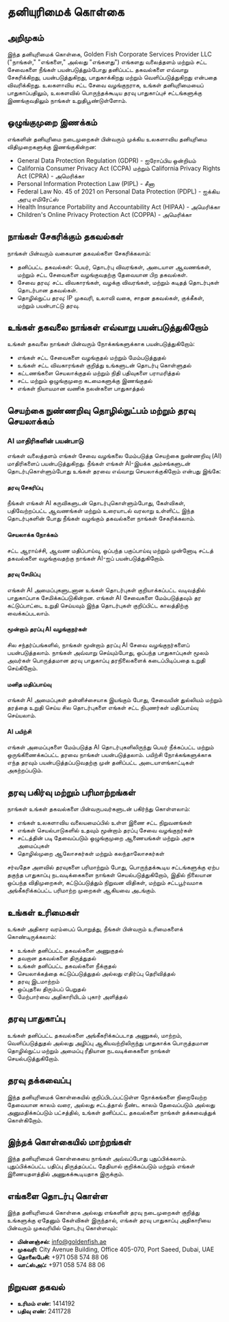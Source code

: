 # தனியுரிமைக் கொள்கை

## அறிமுகம்

இந்த தனியுரிமைக் கொள்கை, Golden Fish Corporate Services Provider LLC ("நாங்கள்," "எங்களை," அல்லது "எங்களது") எங்களது வலைத்தளம் மற்றும் சட்ட சேவைகளை நீங்கள் பயன்படுத்தும்போது தனிப்பட்ட தகவல்களை எவ்வாறு சேகரிக்கிறது, பயன்படுத்துகிறது, பாதுகாக்கிறது மற்றும் வெளிப்படுத்துகிறது என்பதை விவரிக்கிறது. உலகளாவிய சட்ட சேவை வழங்குநராக, உங்கள் தனியுரிமையைப் பாதுகாப்பதிலும், உலகளவில் பொருந்தக்கூடிய தரவு பாதுகாப்புச் சட்டங்களுக்கு இணங்குவதிலும் நாங்கள் உறுதிபூண்டுள்ளோம்.

## ஒழுங்குமுறை இணக்கம்

எங்களின் தனியுரிமை நடைமுறைகள் பின்வரும் முக்கிய உலகளாவிய தனியுரிமை விதிமுறைகளுக்கு இணங்குகின்றன:

- General Data Protection Regulation (GDPR) - ஐரோப்பிய ஒன்றியம்
- California Consumer Privacy Act (CCPA) மற்றும் California Privacy Rights Act (CPRA) - அமெரிக்கா
- Personal Information Protection Law (PIPL) - சீனா
- Federal Law No. 45 of 2021 on Personal Data Protection (PDPL) - ஐக்கிய அரபு எமிரேட்ஸ்
- Health Insurance Portability and Accountability Act (HIPAA) - அமெரிக்கா
- Children's Online Privacy Protection Act (COPPA) - அமெரிக்கா

## நாங்கள் சேகரிக்கும் தகவல்கள்

நாங்கள் பின்வரும் வகையான தகவல்களை சேகரிக்கலாம்:

- தனிப்பட்ட தகவல்கள்: பெயர், தொடர்பு விவரங்கள், அடையாள ஆவணங்கள், மற்றும் சட்ட சேவைகளை வழங்குவதற்கு தேவையான பிற தகவல்கள்.
- சேவை தரவு: சட்ட விவகாரங்கள், வழக்கு விவரங்கள், மற்றும் கடிதத் தொடர்புகள் தொடர்பான தகவல்கள்.
- தொழில்நுட்ப தரவு: IP முகவரி, உலாவி வகை, சாதன தகவல்கள், குக்கீகள், மற்றும் பயன்பாட்டு தரவு.

## உங்கள் தகவலை நாங்கள் எவ்வாறு பயன்படுத்துகிறோம்

உங்கள் தகவலை நாங்கள் பின்வரும் நோக்கங்களுக்காக பயன்படுத்துகிறோம்:

- எங்கள் சட்ட சேவைகளை வழங்குதல் மற்றும் மேம்படுத்துதல்
- உங்கள் சட்ட விவகாரங்கள் குறித்து உங்களுடன் தொடர்பு கொள்ளுதல்
- கட்டணங்களை செயலாக்குதல் மற்றும் நிதி பதிவுகளை பராமரித்தல்
- சட்ட மற்றும் ஒழுங்குமுறை கடமைகளுக்கு இணங்குதல்
- எங்கள் நியாயமான வணிக நலன்களை பாதுகாத்தல்

## செயற்கை நுண்ணறிவு தொழில்நுட்பம் மற்றும் தரவு செயலாக்கம்

### AI மாதிரிகளின் பயன்பாடு

எங்கள் வலைத்தளம் எங்கள் சேவை வழங்கலை மேம்படுத்த செயற்கை நுண்ணறிவு (AI) மாதிரிகளைப் பயன்படுத்துகிறது. நீங்கள் எங்கள் AI-இயக்க அம்சங்களுடன் தொடர்புகொள்ளும்போது உங்கள் தரவை எவ்வாறு செயலாக்குகிறோம் என்பது இங்கே:

#### தரவு சேகரிப்பு

நீங்கள் எங்கள் AI கருவிகளுடன் தொடர்புகொள்ளும்போது, கேள்விகள், பதிவேற்றப்பட்ட ஆவணங்கள் மற்றும் உரையாடல் வரலாறு உள்ளிட்ட இந்த தொடர்புகளின் போது நீங்கள் வழங்கும் தகவல்களை நாங்கள் சேகரிக்கலாம்.

#### செயலாக்க நோக்கம்

சட்ட ஆராய்ச்சி, ஆவண மதிப்பாய்வு, ஒப்பந்த பகுப்பாய்வு மற்றும் முன்னோடி சட்டத் தகவல்களை வழங்குவதற்கு நாங்கள் AI-ஐப் பயன்படுத்துகிறோம்.

#### தரவு சேமிப்பு

எங்கள் AI அமைப்புகளுடனான உங்கள் தொடர்புகள் குறியாக்கப்பட்ட வடிவத்தில் பாதுகாப்பாக சேமிக்கப்படுகின்றன. எங்கள் AI சேவைகளை மேம்படுத்தவும் தர கட்டுப்பாட்டை உறுதி செய்யவும் இந்த தொடர்புகள் குறிப்பிட்ட காலத்திற்கு வைக்கப்படலாம்.

#### மூன்றாம் தரப்பு AI வழங்குநர்கள்

சில சந்தர்ப்பங்களில், நாங்கள் மூன்றாம் தரப்பு AI சேவை வழங்குநர்களைப் பயன்படுத்தலாம். நாங்கள் அவ்வாறு செய்யும்போது, ஒப்பந்த பாதுகாப்புகள் மூலம் அவர்கள் பொருத்தமான தரவு பாதுகாப்பு தரநிலைகளைக் கடைப்பிடிப்பதை உறுதி செய்கிறோம்.

#### மனித மதிப்பாய்வு

எங்கள் AI அமைப்புகள் தன்னிச்சையாக இயங்கும் போது, சேவையின் துல்லியம் மற்றும் தரத்தை உறுதி செய்ய சில தொடர்புகளை எங்கள் சட்ட நிபுணர்கள் மதிப்பாய்வு செய்யலாம்.

#### AI பயிற்சி

எங்கள் அமைப்புகளை மேம்படுத்த AI தொடர்புகளிலிருந்து பெயர் நீக்கப்பட்ட மற்றும் ஒருங்கிணைக்கப்பட்ட தரவை நாங்கள் பயன்படுத்தலாம். பயிற்சி நோக்கங்களுக்காக எந்த தரவும் பயன்படுத்தப்படுவதற்கு முன் தனிப்பட்ட அடையாளங்காட்டிகள் அகற்றப்படும்.

## தரவு பகிர்வு மற்றும் பரிமாற்றங்கள்

நாங்கள் உங்கள் தகவல்களை பின்வருபவர்களுடன் பகிர்ந்து கொள்ளலாம்:

- எங்கள் உலகளாவிய வலையமைப்பில் உள்ள இணை சட்ட நிறுவனங்கள்
- எங்கள் செயல்பாடுகளில் உதவும் மூன்றாம் தரப்பு சேவை வழங்குநர்கள்
- சட்டத்தின் படி தேவைப்படும் ஒழுங்குமுறை ஆணையங்கள் மற்றும் அரசு அமைப்புகள்
- தொழில்முறை ஆலோசகர்கள் மற்றும் கலந்தாலோசகர்கள்

சர்வதேச அளவில் தரவுகளை பரிமாற்றும் போது, பொருந்தக்கூடிய சட்டங்களுக்கு ஏற்ப தகுந்த பாதுகாப்பு நடவடிக்கைகளை நாங்கள் செயல்படுத்துகிறோம், இதில் நிலையான ஒப்பந்த விதிமுறைகள், கட்டுப்படுத்தும் நிறுவன விதிகள், மற்றும் சட்டபூர்வமாக அங்கீகரிக்கப்பட்ட பரிமாற்ற முறைகள் ஆகியவை அடங்கும்.

## உங்கள் உரிமைகள்

உங்கள் அதிகார வரம்பைப் பொறுத்து, நீங்கள் பின்வரும் உரிமைகளைக் கொண்டிருக்கலாம்:

- உங்கள் தனிப்பட்ட தகவல்களை அணுகுதல்
- தவறான தகவல்களை திருத்துதல்
- உங்கள் தனிப்பட்ட தகவல்களை நீக்குதல்
- செயலாக்கத்தை கட்டுப்படுத்துதல் அல்லது எதிர்ப்பு தெரிவித்தல்
- தரவு இடமாற்றம்
- ஒப்புதலை திரும்பப் பெறுதல்
- மேற்பார்வை அதிகாரியிடம் புகார் அளித்தல்

## தரவு பாதுகாப்பு

உங்கள் தனிப்பட்ட தகவல்களை அங்கீகரிக்கப்படாத அணுகல், மாற்றம், வெளிப்படுத்துதல் அல்லது அழிப்பு ஆகியவற்றிலிருந்து பாதுகாக்க பொருத்தமான தொழில்நுட்ப மற்றும் அமைப்பு ரீதியான நடவடிக்கைகளை நாங்கள் செயல்படுத்துகிறோம்.

## தரவு தக்கவைப்பு

இந்த தனியுரிமைக் கொள்கையில் குறிப்பிடப்பட்டுள்ள நோக்கங்களை நிறைவேற்ற தேவையான காலம் வரை, அல்லது சட்டத்தால் நீண்ட காலம் தேவைப்படும் அல்லது அனுமதிக்கப்படும் பட்சத்தில், உங்கள் தனிப்பட்ட தகவல்களை நாங்கள் தக்கவைத்துக் கொள்கிறோம்.

## இந்தக் கொள்கையில் மாற்றங்கள்

இந்த தனியுரிமைக் கொள்கையை நாங்கள் அவ்வப்போது புதுப்பிக்கலாம். புதுப்பிக்கப்பட்ட பதிப்பு திருத்தப்பட்ட தேதியால் குறிக்கப்படும் மற்றும் எங்கள் இணையதளத்தில் அணுகக்கூடியதாக இருக்கும்.

## எங்களை தொடர்பு கொள்ள

இந்த தனியுரிமைக் கொள்கை அல்லது எங்களின் தரவு நடைமுறைகள் குறித்து உங்களுக்கு ஏதேனும் கேள்விகள் இருந்தால், எங்கள் தரவு பாதுகாப்பு அதிகாரியை பின்வரும் முகவரியில் தொடர்பு கொள்ளவும்:

- **மின்னஞ்சல்:** info@goldenfish.ae
- **முகவரி:** City Avenue Building, Office 405-070, Port Saeed, Dubai, UAE
- **தொலைபேசி:** +971 058 574 88 06
- **வாட்ஸ்அப்:** +971 058 574 88 06

## நிறுவன தகவல்

- **உரிமம் எண்:** 1414192
- **பதிவு எண்:** 2411728